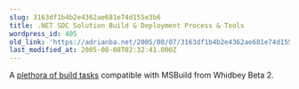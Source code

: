 ```yaml
---
slug: 3163df1b4b2e4362ae681e74d155e3b6
title: .NET SDC Solution Build & Deployment Process & Tools
wordpress_id: 405
old_link: 'https://adrianba.net/2005/08/07/3163df1b4b2e4362ae681e74d155e3b6/'
last_modified_at: 2005-08-08T02:32:41.000Z
---
```


A
[
plethora of build tasks](http://www.gotdotnet.com/Community/UserSamples/Details.aspx?SampleGuid=2cb20e79-d706-4706-9ea0-26188257ee7d) compatible with MSBuild from Whidbey
Beta 2.
